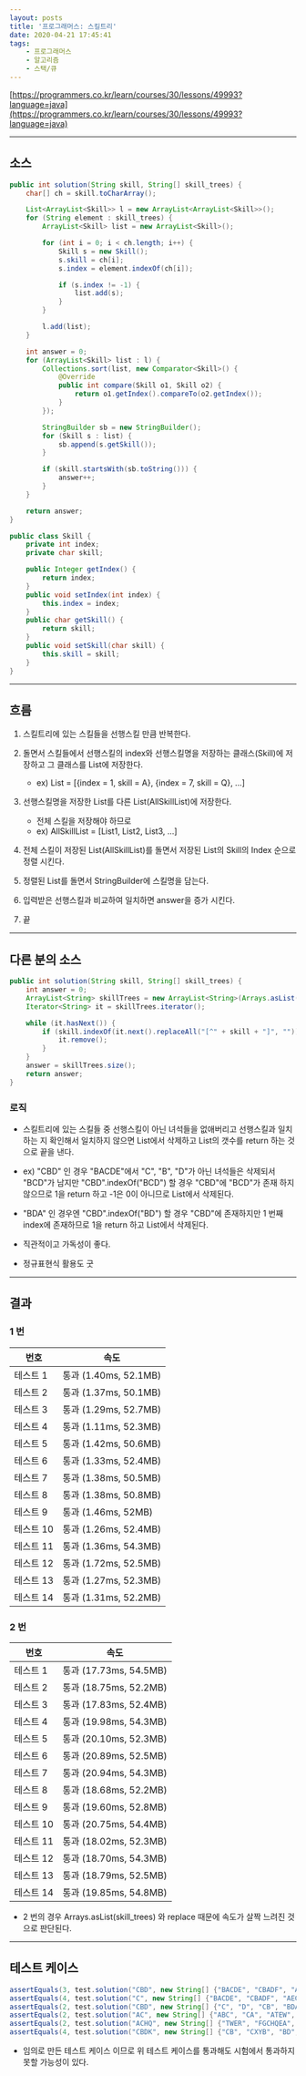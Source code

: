 ```yaml
---
layout: posts
title: '프로그래머스: 스킬트리'
date: 2020-04-21 17:45:41
tags:
    - 프로그래머스
    - 알고리즘
    - 스택/큐
---
```


[https://programmers.co.kr/learn/courses/30/lessons/49993?language=java](https://programmers.co.kr/learn/courses/30/lessons/49993?language=java)

* * *

## 소스

```java
public int solution(String skill, String[] skill_trees) {
    char[] ch = skill.toCharArray();

    List<ArrayList<Skill>> l = new ArrayList<ArrayList<Skill>>();
    for (String element : skill_trees) {
        ArrayList<Skill> list = new ArrayList<Skill>();

        for (int i = 0; i < ch.length; i++) {
            Skill s = new Skill();
            s.skill = ch[i];
            s.index = element.indexOf(ch[i]);

            if (s.index != -1) {
                list.add(s);
            }
        }

        l.add(list);
    }

    int answer = 0;
    for (ArrayList<Skill> list : l) {
        Collections.sort(list, new Comparator<Skill>() {
            @Override
            public int compare(Skill o1, Skill o2) {
                return o1.getIndex().compareTo(o2.getIndex());
            }
        });

        StringBuilder sb = new StringBuilder();
        for (Skill s : list) {
            sb.append(s.getSkill());
        }

        if (skill.startsWith(sb.toString())) {
            answer++;
        }
    }

    return answer;
}

public class Skill {
    private int index;
    private char skill;

    public Integer getIndex() {
        return index;
    }
    public void setIndex(int index) {
        this.index = index;
    }
    public char getSkill() {
        return skill;
    }
    public void setSkill(char skill) {
        this.skill = skill;
    }
}
```

* * *

## 흐름

1. 스킬트리에 있는 스킬들을 선행스킬 만큼 반복한다.

2. 돌면서 스킬들에서 선행스킬의 index와 선행스킬명을 저장하는 클래스(Skill)에 저장하고 그 클래스를 List에 저장한다.
    - ex) List = [{index = 1, skill = A}, {index = 7, skill = Q}, ...]

3. 선행스킬명을 저장한 List를 다른 List(AllSkillList)에 저장한다.
    - 전체 스킬을 저장해야 하므로
    - ex) AllSkillList = [List1, List2, List3, ...]

4. 전체 스킬이 저장된 List(AllSkillList)를 돌면서 저장된 List의 Skill의 Index 순으로 정렬 시킨다.

5. 정렬된 List를 돌면서 StringBuilder에 스킬명을 담는다.

6. 입력받은 선행스킬과 비교하여 일치하면 answer을 증가 시킨다.

7. 끝

* * *

## 다른 분의 소스

```java
public int solution(String skill, String[] skill_trees) {
    int answer = 0;
    ArrayList<String> skillTrees = new ArrayList<String>(Arrays.asList(skill_trees));
    Iterator<String> it = skillTrees.iterator();

    while (it.hasNext()) {
        if (skill.indexOf(it.next().replaceAll("[^" + skill + "]", "")) != 0) {
            it.remove();
        }
    }
    answer = skillTrees.size();
    return answer;
}
```

### 로직

- 스킬트리에 있는 스킬들 중 선행스킬이 아닌 녀석들을 없애버리고 선행스킬과 일치하는 지 확인해서 일치하지 않으면 List에서 삭제하고 List의 갯수를 return 하는 것으로 끝을 낸다.

- ex) "CBD" 인 경우 "BACDE"에서 "C", "B", "D"가 아닌 녀석들은 삭제되서 "BCD"가 남지만 "CBD".indexOf("BCD") 할 경우 "CBD"에 "BCD"가 존재 하지 않으므로 1을 return 하고 -1은 0이 아니므로 List에서 삭제된다.

- "BDA" 인 경우엔 "CBD".indexOf("BD") 할 경우 "CBD"에 존재하지만 1 번째 index에 존재하므로 1을 return 하고 List에서 삭제된다.

- 직관적이고 가독성이 좋다.

- 정규표현식 활용도 굿

* * *

## 결과

### 1 번

|번호|속도|
|----|----|
|테스트 1 | 통과 (1.40ms, 52.1MB)
|테스트 2 | 통과 (1.37ms, 50.1MB)
|테스트 3 | 통과 (1.29ms, 52.7MB)
|테스트 4 | 통과 (1.11ms, 52.3MB)
|테스트 5 | 통과 (1.42ms, 50.6MB)
|테스트 6 | 통과 (1.33ms, 52.4MB)
|테스트 7 | 통과 (1.38ms, 50.5MB)
|테스트 8 | 통과 (1.38ms, 50.8MB)
|테스트 9 | 통과 (1.46ms, 52MB)
|테스트 10 | 통과 (1.26ms, 52.4MB)
|테스트 11 | 통과 (1.36ms, 54.3MB)
|테스트 12 | 통과 (1.72ms, 52.5MB)
|테스트 13 | 통과 (1.27ms, 52.3MB)
|테스트 14 | 통과 (1.31ms, 52.2MB)

### 2 번

|번호|속도|
|----|----|
|테스트 1 | 통과 (17.73ms, 54.5MB)
|테스트 2 | 통과 (18.75ms, 52.2MB)
|테스트 3 | 통과 (17.83ms, 52.4MB)
|테스트 4 | 통과 (19.98ms, 54.3MB)
|테스트 5 | 통과 (20.10ms, 52.3MB)
|테스트 6 | 통과 (20.89ms, 52.5MB)
|테스트 7 | 통과 (20.94ms, 54.3MB)
|테스트 8 | 통과 (18.68ms, 52.2MB)
|테스트 9 | 통과 (19.60ms, 52.8MB)
|테스트 10 | 통과 (20.75ms, 54.4MB)
|테스트 11 | 통과 (18.02ms, 52.3MB)
|테스트 12 | 통과 (18.70ms, 54.3MB)
|테스트 13 | 통과 (18.79ms, 52.5MB)
|테스트 14 | 통과 (19.85ms, 54.8MB)

- 2 번의 경우 Arrays.asList(skill_trees) 와 replace 때문에 속도가 살짝 느려진 것으로 판단된다.

* * *

## 테스트 케이스

```java
assertEquals(3, test.solution("CBD", new String[] {"BACDE", "CBADF", "AECB", "BDA", "ASF", "BDF","CEFD"}));
assertEquals(4, test.solution("C", new String[] {"BACDE", "CBADF", "AECB", "BDA"}));
assertEquals(2, test.solution("CBD", new String[] {"C", "D", "CB", "BDA"}));
assertEquals(2, test.solution("AC", new String[] {"ABC", "CA", "ATEW", "SFCQTA"}));
assertEquals(2, test.solution("ACHQ", new String[] {"TWER", "FGCHQEA", "ATEW", "SFCQTA"}));
assertEquals(4, test.solution("CBDK", new String[] {"CB", "CXYB", "BD", "AECD", "ABC", "AEX", "CDB", "CBKD", "IJCB", "LMDK"}));
```

- 임의로 만든 테스트 케이스 이므로 위 테스트 케이스를 통과해도 시험에서 통과하지 못할 가능성이 있다.
